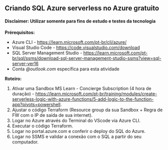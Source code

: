 ## Criando SQL Azure serverless no Azure gratuito
#### Disclaimer: Utilizar somente para fins de estudo e testes da tecnologia

**Prérequisitos:**

- Azure CLI - https://learn.microsoft.com/pt-br/cli/azure/
- Visual Studio Code - https://code.visualstudio.com/download
- SQL Server Management Studio - https://learn.microsoft.com/pt-br/sql/ssms/download-sql-server-management-studio-ssms?view=sql-server-ver16
- Conta _@outlook.com_ específica para esta atividade


**Roteiro:**

1. Ativar uma Sandbox MS Learn - Concierge Subscription (4 hora de duração) - https://learn.microsoft.com/pt-br/training/modules/create-serverless-logic-with-azure-functions/5-add-logic-to-the-function-app?pivots=powershell.
2. Ajustar o código Terraform (Resource group da sua Sandbox + Regra de FW com o IP de saída de sua internet).
3. Logar no Azure através do Terminal do VScode via Azure CLI.
4. Executar o código Terraform.
5. Logar no portal.azure.com e conferir o deploy do SQL do Azure.
6. Logar no SSMS e validar a conexão com o SQL a partir do seu computador.

